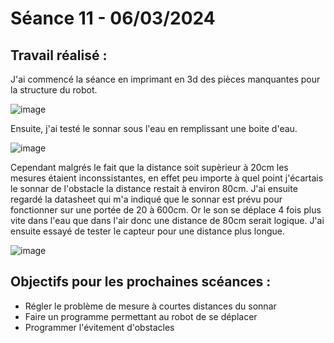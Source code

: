# **Séance 11 - 06/03/2024**
## Travail réalisé :
J'ai commencé la séance en imprimant en 3d des pièces manquantes pour la structure du robot. 

![image](https://github.com/TibaudoRomain/ProjetAR/assets/146826729/de5706f9-9f47-4554-a730-ab686123be84)

Ensuite, j'ai testé le sonnar sous l'eau en remplissant une boite d'eau.

![image](https://github.com/TibaudoRomain/ProjetAR/assets/146826729/bbc2f4ea-23b9-41a6-a3ae-a38b474d7573)

Cependant malgrés le fait que la distance soit supèrieur à 20cm les mesures étaient inconssistantes, en effet peu importe à quel point j'écartais le sonnar de l'obstacle la distance restait à environ 80cm. J'ai ensuite regardé la datasheet qui m'a indiqué que le sonnar est prévu pour fonctionner sur une portée de 20 à 600cm. Or le son se déplace 4 fois plus vite dans l'eau que dans l'air donc une distance de 80cm serait logique.
J'ai ensuite essayé de tester le capteur pour une distance plus longue.

![image](https://github.com/TibaudoRomain/ProjetAR/assets/146826729/14af167a-bfdb-43d0-a666-dfacb8b839b0)


## Objectifs pour les prochaines scéances :
- Régler le problème de mesure à courtes distances du sonnar
- Faire un programme permettant au robot de se déplacer
- Programmer l'évitement d'obstacles
